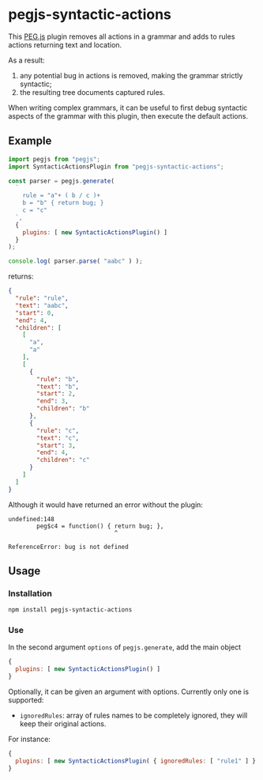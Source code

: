 pegjs-syntactic-actions
=======================

This [PEG.js](https://pegjs.org) plugin removes all actions in a grammar and adds to rules actions returning text and location.

As a result:

1. any potential bug in actions is removed, making the grammar strictly syntactic;
2. the resulting tree documents captured rules.

When writing complex grammars, it can be useful to first debug syntactic aspects of the grammar with this plugin, then execute the default actions.


Example
-------

```javascript
import pegjs from "pegjs";
import SyntacticActionsPlugin from "pegjs-syntactic-actions";

const parser = pegjs.generate(
  `
    rule = "a"+ ( b / c )+
    b = "b" { return bug; }
    c = "c"
  `,
  {
    plugins: [ new SyntacticActionsPlugin() ]
  }
);

console.log( parser.parse( "aabc" ) );
```

returns:

```json
{
  "rule": "rule",
  "text": "aabc",
  "start": 0,
  "end": 4,
  "children": [
    [
      "a",
      "a"
    ],
    [
      {
        "rule": "b",
        "text": "b",
        "start": 2,
        "end": 3,
        "children": "b"
      },
      {
        "rule": "c",
        "text": "c",
        "start": 3,
        "end": 4,
        "children": "c"
      }
    ]
  ]
}
```

Although it would have returned an error without the plugin:

```
undefined:148
        peg$c4 = function() { return bug; },
                              ^

ReferenceError: bug is not defined
```


Usage
-----

### Installation

```sh
npm install pegjs-syntactic-actions
```

### Use

In the second argument `options` of `pegjs.generate`, add the main object

```javascript
{
  plugins: [ new SyntacticActionsPlugin() ]
}
```

Optionally, it can be given an argument with options. Currently only one is supported:

* `ignoredRules`: array of rules names to be completely ignored, they will keep their original actions.

For instance:

```javascript
{
  plugins: [ new SyntacticActionsPlugin( { ignoredRules: [ "rule1" ] } ) ]
}
```
